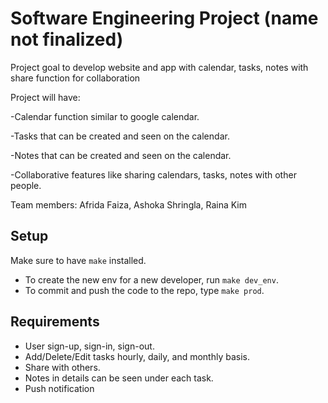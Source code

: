 # Software Engineering Project (name not finalized)

Project goal to develop website and app with calendar, tasks, notes with share function for collaboration

Project will have:

-Calendar function similar to google calendar.

-Tasks that can be created and seen on the calendar.

-Notes that can be created and seen on the calendar.

-Collaborative features like sharing calendars, tasks, notes with other people.

Team members: Afrida Faiza, Ashoka Shringla, Raina Kim

## Setup

Make sure to have `make` installed.

- To create the new env for a new developer, run `make dev_env`.
- To commit and push the code to the repo, type `make prod`.

## Requirements

- User sign-up, sign-in, sign-out.
- Add/Delete/Edit tasks hourly, daily, and monthly basis.
- Share with others.
- Notes in details can be seen under each task.
- Push notification
